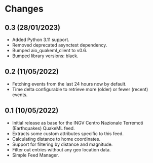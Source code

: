 # Changes

## 0.3 (28/01/2023)
* Added Python 3.11 support.
* Removed deprecated asynctest dependency.
* Bumped aio_quakeml_client to v0.6.
* Bumped library versions: black.

## 0.2 (11/05/2022)
* Fetching events from the last 24 hours now by default.
* Time delta configurable to retrieve more (older) or fewer (recent) events.

## 0.1 (10/05/2022)
* Initial release as base for the INGV Centro Nazionale Terremoti (Earthquakes) QuakeML feed.
* Extracts some custom attributes specific to this feed.
* Calculating distance to home coordinates.
* Support for filtering by distance and magnitude.
* Filter out entries without any geo location data.
* Simple Feed Manager.

